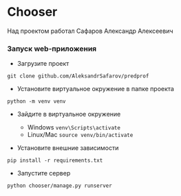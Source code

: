 # Chooser
<p>Над проектом работал Сафаров Александр Алексеевич</p>

### Запуск web-приложения
- Загрузите проект
```
git clone github.com/AleksandrSafarov/predprof
```
- Установите виртуальное окружение в папке проекта
```
python -m venv venv
```
- Зайдите в виртуальное окружение

  - Windows
  ```venv\Scripts\activate```
  - Linux/Mac
  ```source venv/bin/activate```
- Установите внешние зависимости
```
pip install -r requirements.txt
```
- Запустите сервер
```
python chooser/manage.py runserver
```

